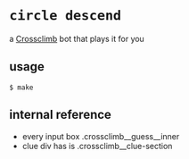 # `circle descend`

a [Crossclimb](https://www.linkedin.com/games/crossclimb/) bot that plays it for you

## usage

```console
$ make
```

## internal reference

* every input box .crossclimb__guess__inner
* clue div has is .crossclimb__clue-section